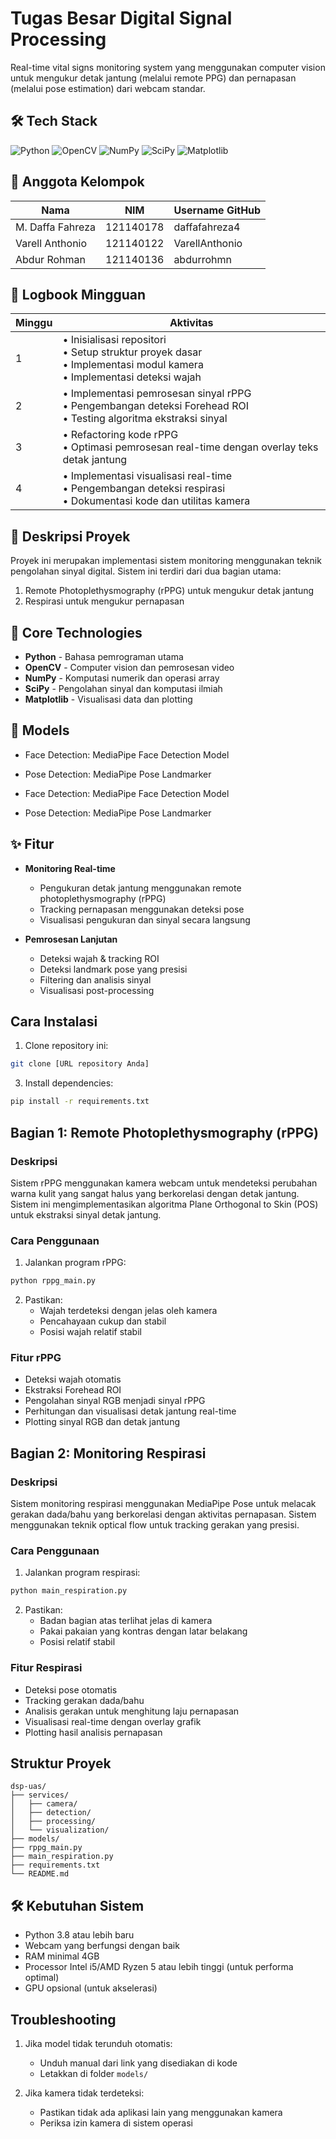# Tugas Besar Digital Signal Processing

Real-time vital signs monitoring system yang menggunakan computer vision untuk mengukur detak jantung (melalui remote PPG) dan pernapasan (melalui pose estimation) dari webcam standar.

## 🛠️ Tech Stack

![Python](https://img.shields.io/badge/python-3.8+-blue.svg)
![OpenCV](https://img.shields.io/badge/OpenCV-4.10.0-green.svg)
![NumPy](https://img.shields.io/badge/NumPy-2.1.3-blue.svg)
![SciPy](https://img.shields.io/badge/SciPy-1.14.1-blue.svg)
![Matplotlib](https://img.shields.io/badge/Matplotlib-3.9.3-blue.svg)

## 👥 Anggota Kelompok

| Nama             | NIM       | Username GitHub |
| ---------------- | --------- | --------------- |
| M. Daffa Fahreza | 121140178 | daffafahreza4   |
| Varell Anthonio  | 121140122 | VarellAnthonio  |
| Abdur Rohman     | 121140136 | abdurrohmn      |

## 📅 Logbook Mingguan

| Minggu | Aktivitas                                                                                                                 |
| ------ | ------------------------------------------------------------------------------------------------------------------------- |
| 1      | • Inisialisasi repositori<br>• Setup struktur proyek dasar<br>• Implementasi modul kamera<br>• Implementasi deteksi wajah |
| 2      | • Implementasi pemrosesan sinyal rPPG<br>• Pengembangan deteksi Forehead ROI<br>• Testing algoritma ekstraksi sinyal      |
| 3      | • Refactoring kode rPPG<br>• Optimasi pemrosesan real-time dengan overlay teks detak jantung<br>                          |
| 4      | • Implementasi visualisasi real-time<br>• Pengembangan deteksi respirasi<br>• Dokumentasi kode dan utilitas kamera        |

## 📝 Deskripsi Proyek

Proyek ini merupakan implementasi sistem monitoring menggunakan teknik pengolahan sinyal digital. Sistem ini terdiri dari dua bagian utama:

1. Remote Photoplethysmography (rPPG) untuk mengukur detak jantung
2. Respirasi untuk mengukur pernapasan

## 🔧 Core Technologies

-   **Python** - Bahasa pemrograman utama
-   **OpenCV** - Computer vision dan pemrosesan video
-   **NumPy** - Komputasi numerik dan operasi array
-   **SciPy** - Pengolahan sinyal dan komputasi ilmiah
-   **Matplotlib** - Visualisasi data dan plotting

## 🤖 Models

-   Face Detection: MediaPipe Face Detection Model
-   Pose Detection: MediaPipe Pose Landmarker

-   Face Detection: MediaPipe Face Detection Model
-   Pose Detection: MediaPipe Pose Landmarker

## ✨ Fitur

-   **Monitoring Real-time**

    -   Pengukuran detak jantung menggunakan remote photoplethysmography (rPPG)
    -   Tracking pernapasan menggunakan deteksi pose
    -   Visualisasi pengukuran dan sinyal secara langsung

-   **Pemrosesan Lanjutan**

    -   Deteksi wajah & tracking ROI
    -   Deteksi landmark pose yang presisi
    -   Filtering dan analisis sinyal
    -   Visualisasi post-processing

## Cara Instalasi

1. Clone repository ini:

```bash
git clone [URL repository Anda]
```

3. Install dependencies:

```bash
pip install -r requirements.txt
```

## Bagian 1: Remote Photoplethysmography (rPPG)

### Deskripsi

Sistem rPPG menggunakan kamera webcam untuk mendeteksi perubahan warna kulit yang sangat halus yang berkorelasi dengan detak jantung. Sistem ini mengimplementasikan algoritma Plane Orthogonal to Skin (POS) untuk ekstraksi sinyal detak jantung.

### Cara Penggunaan

1. Jalankan program rPPG:

```bash
python rppg_main.py
```

2. Pastikan:
    - Wajah terdeteksi dengan jelas oleh kamera
    - Pencahayaan cukup dan stabil
    - Posisi wajah relatif stabil

### Fitur rPPG

-   Deteksi wajah otomatis
-   Ekstraksi Forehead ROI
-   Pengolahan sinyal RGB menjadi sinyal rPPG
-   Perhitungan dan visualisasi detak jantung real-time
-   Plotting sinyal RGB dan detak jantung

## Bagian 2: Monitoring Respirasi

### Deskripsi

Sistem monitoring respirasi menggunakan MediaPipe Pose untuk melacak gerakan dada/bahu yang berkorelasi dengan aktivitas pernapasan. Sistem menggunakan teknik optical flow untuk tracking gerakan yang presisi.

### Cara Penggunaan

1. Jalankan program respirasi:

```bash
python main_respiration.py
```

2. Pastikan:
    - Badan bagian atas terlihat jelas di kamera
    - Pakai pakaian yang kontras dengan latar belakang
    - Posisi relatif stabil

### Fitur Respirasi

-   Deteksi pose otomatis
-   Tracking gerakan dada/bahu
-   Analisis gerakan untuk menghitung laju pernapasan
-   Visualisasi real-time dengan overlay grafik
-   Plotting hasil analisis pernapasan

## Struktur Proyek

```
dsp-uas/
├── services/
│   ├── camera/
│   ├── detection/
│   ├── processing/
│   └── visualization/
├── models/
├── rppg_main.py
├── main_respiration.py
├── requirements.txt
└── README.md
```

## 🛠️ Kebutuhan Sistem

-   Python 3.8 atau lebih baru
-   Webcam yang berfungsi dengan baik
-   RAM minimal 4GB
-   Processor Intel i5/AMD Ryzen 5 atau lebih tinggi (untuk performa optimal)
-   GPU opsional (untuk akselerasi)

## Troubleshooting

1. Jika model tidak terunduh otomatis:

    - Unduh manual dari link yang disediakan di kode
    - Letakkan di folder `models/`

2. Jika kamera tidak terdeteksi:
    - Pastikan tidak ada aplikasi lain yang menggunakan kamera
    - Periksa izin kamera di sistem operasi
